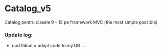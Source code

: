 # Catalog_v5
Catalog pentru clasele 9 - 12 pe framework MVC (the most simple possible)
### Update log:
- upd 04iun = adapt code to my DB ...